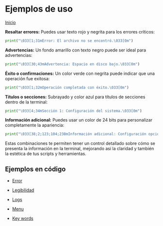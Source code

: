 # Ejemplos de uso

[Inicio](/readme.md)

**Resaltar errores:** Puedes usar texto rojo y negrita para los errores críticos:

  ```py
  print("\033[1;31mError: El archivo no se encontró.\033[0m")
  ```

**Advertencias:** Un fondo amarillo con texto negro puede ser ideal para advertencias:

  ```py
  print("\033[30;43mAdvertencia: Espacio en disco bajo.\033[0m")
  ```

**Éxito o confirmaciones:** Un color verde con negrita puede indicar que una operación fue exitosa:

  ```py
  print("\033[1;32mOperación completada con éxito.\033[0m")
  ```

**Títulos o secciones:** Subrayado y color azul para títulos de secciones dentro de la terminal:

  ```py
  print("\033[4;34mSección 1: Configuración del sistema.\033[0m")
  ```

**Información adicional:** Puedes usar un color de 24 bits para personalizar completamente la apariencia:

  ```py
  print("\033[38;2;123;104;238mInformación adicional: Configuración opcional disponible.\033[0m")
  ```

Estas combinaciones te permiten tener un control detallado sobre cómo se presenta la información en la terminal, mejorando así la claridad y también la estética de tus scripts y herramientas.

## Ejemplos en código

* [Error](/Ejemplos/ejemplo_error.py)

* [Legibilidad](/Ejemplos/ejemplo_legibidad.py)

* [Logs](/Ejemplos/ejemplo_logs.py)

* [Menu](/Ejemplos/ejemplo_menu.py)

* [Key words](/Ejemplos/ejemplo_palabras_clave.py)
